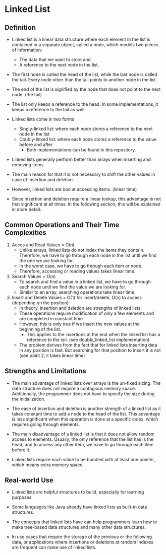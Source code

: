 # Linked List

## Definition

- Linked list is a linear data structure where each element in the list is contained in a separate object, called a node, which models two pieces of information:

  - The data that we want to store and
  - A reference to the next node in the list.

- The first node is called the head of the list, while the last node is called the tail. Every node other than the tail points to another node in the list.

- The end of the list is signified by the node that does not point to the next node. (the tail)
- The list only keeps a reference to the head. In some implementations, it keeps a reference to the tail as well.

- Linked lists come in two forms

  - Singly-linked list: where each node stores a reference to the next node in the list
  - Doubly-linked list: where each node stores a reference to the value before and after
    - Both implementations can be found in this repository.

- Linked lists generally perform better than arrays when inserting and removing items.
- The main reason for that it is not necessary to shift the other values in case of insertion and deletion.
- However, linked lists are bad at accessing items. (linear time)
- Since insertion and deletion require a linear lookup, this advantage is not that significant at all times. In the following section, this will be explained in more detail.

## Common Operations and Their Time Complexities

1. Acces and Read Values = O(n)
   - Unlike arrays, linked lists do not index the items they contain. Therefore, we have to go through each node in the list until we find the one we are looking for.
   - In the worst case, we have to go through each item or node.
   - Therefore, accessing or reading values takes linear time.
2. Search Values = O(n)
   - To search and find a value in a linked list, we have to go through each node until we find the value we are looking for.
   - Similar to an array, searching operations take linear time.
3. Insert and Delete Values = O(1) for insert/delete, O(n) to access (depending on the position)
   - In theory, insertion and deletion are strengths of linked lists.
   - These operations require modification of only a few elements and are completed in constant time.
   - However, this is only true if we insert the new values at the beginning of the list.
     - This applies to the insertions at the end when the linked list has a reference to the tail. (see doubly_linked_list implementation)
   - The problem derives from the fact that for linked lists inserting data in any position is fast. But searching for that position to insert it is not (see point 2, it takes linear time)

## Strengths and Limitations

- The main advantage of linked lists over arrays is the un-fixed sizing. The data structure does not require a contagious memory space. Additionally, the programmer does not have to specify the size during the initialization.
- The ease of insertion and deletion is another strength of a linked list as it takes constant time to add a node to the head of the list. This advantage is less significant when this operation is done at a specific index, which requires going through elements.

- The main disadvantage of a linked list is that it does not allow random access to elements. Usually, the only reference that the list has is the head, and to access any other item, we have to go through each item before it.
- Linked lists require each value to be bundled with at least one pointer, which means extra memory space.

## Real-world Use

- Linked lists are helpful structures to build, especially for learning purposes.

- Some languages like Java already have linked lists as built-in data structures.

- The concepts that linked lists have can help programmers learn how to make tree-based data structures and many other data structures.

- In use cases that require the storage of the previous or the following data, or applications where insertions or deletions at random indexes are frequent can make use of linked lists.
